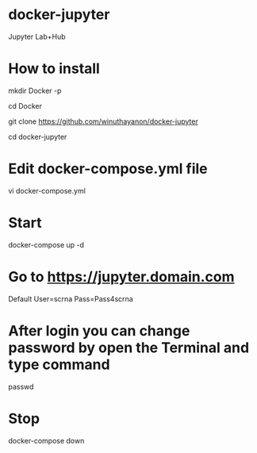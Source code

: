 # docker-jupyter
Jupyter Lab+Hub


# How to install
mkdir Docker -p

cd Docker

git clone https://github.com/winuthayanon/docker-jupyter

cd docker-jupyter

# Edit docker-compose.yml file
vi docker-compose.yml

# Start
docker-compose up -d

# Go to https://jupyter.domain.com
Default
User=scrna
Pass=Pass4scrna

# After login you can change password by open the Terminal and type command
passwd

# Stop
docker-compose down
